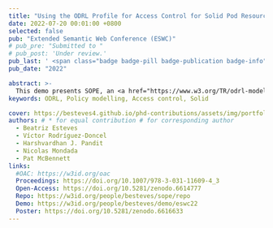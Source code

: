 ```yaml
---
title: "Using the ODRL Profile for Access Control for Solid Pod Resource Governance"
date: 2022-07-20 00:01:00 +0800
selected: false
pub: "Extended Semantic Web Conference (ESWC)"
# pub_pre: "Submitted to "
# pub_post: 'Under review.'
pub_last: ' <span class="badge badge-pill badge-publication badge-info">Demo</span>'
pub_date: "2022"

abstract: >-
  This demo presents SOPE, an <a href="https://www.w3.org/TR/odrl-model/" target="_blank">ODRL</a> editor for defining fine-grained, <a href="http://data.europa.eu/eli/reg/2016/679/oj" target="_blank">GDPR</a>-aligned access control policies on <a href="https://solidproject.org/" target="_blank">Solid</a> Pods using the <a href="https://w3id.org/oac" target="_blank">OAC</a> profile, along with a second demonstrator simulating data requests.
keywords: ODRL, Policy modelling, Access control, Solid

cover: https://besteves4.github.io/phd-contributions/assets/img/portfolio/sope-snap.png
authors: # * for equal contribution # for corresponding author
  - Beatriz Esteves
  - Víctor Rodríguez-Doncel
  - Harshvardhan J. Pandit
  - Nicolas Mondada
  - Pat McBennett 
links:
  #OAC: https://w3id.org/oac
  Proceedings: https://doi.org/10.1007/978-3-031-11609-4_3
  Open-Access: https://doi.org/10.5281/zenodo.6614777
  Repo: https://w3id.org/people/besteves/sope/repo
  Demo: https://w3id.org/people/besteves/demo/eswc22
  Poster: https://doi.org/10.5281/zenodo.6616633
---
```

